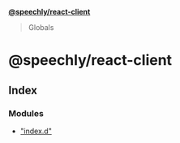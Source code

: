 **[@speechly/react-client](README.md)**

> Globals

# @speechly/react-client

## Index

### Modules

* ["index.d"](modules/_index_d_.md)
